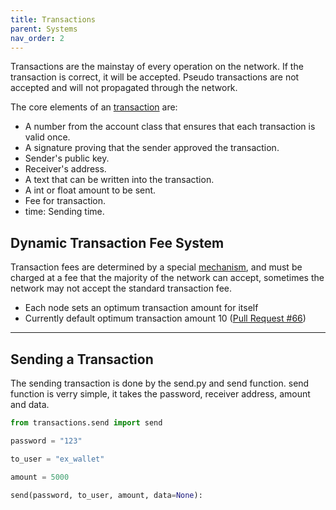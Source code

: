 ```yaml
---
title: Transactions
parent: Systems
nav_order: 2
---
```


Transactions are the mainstay of every operation on the network. If the transaction is correct, it will be accepted.
Pseudo transactions are not accepted and will not propagated through the network.

The core elements of an [transaction](https://github.com/Decentra-Network/Decentra-Network/blob/master/src/transactions/transaction.py#L13) are:
* A number from the account class that ensures that 
each transaction is valid once.
* A signature proving that the sender approved the transaction.
* Sender's public key.
* Receiver's address.
* A text that can be written into the transaction.
* A int or float amount to be sent.
* Fee for transaction.
* time: Sending time.


## Dynamic Transaction Fee System
Transaction fees are determined by a special [mechanism](https://github.com/Decentra-Network/Decentra-Network/blob/master/src/blockchain/block/block_main.py#L292), and must be charged at a fee that the majority of the network can accept, sometimes the network may not accept the standard transaction fee.

* Each node sets an optimum transaction amount for itself
* Currently default optimum transaction amount 10 ([Pull Request #66](https://github.com/Decentra-Network/Decentra-Network/commit/82e124919e8031fed1a784bf5ddb023febb8a587#diff-17332442b68875a6b66bd4989c8ed80c22ce1c836445aa7042145b0c0627cf30R62))

***

## Sending a Transaction
The sending transaction is done by the send.py and send function. 
send function is verry simple, it takes the password, receiver address, amount and data.

```python
from transactions.send import send

password = "123"

to_user = "ex_wallet"

amount = 5000

send(password, to_user, amount, data=None):
```
